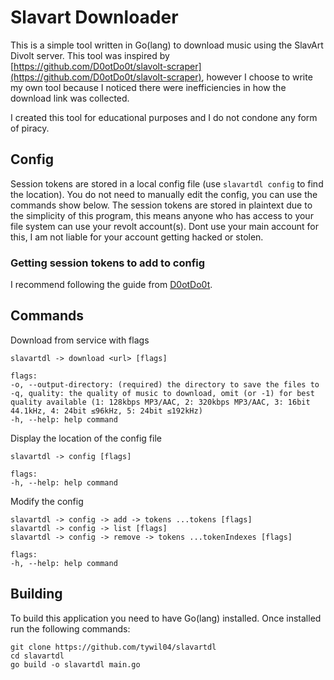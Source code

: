 # Slavart Downloader
This is a simple tool written in Go(lang) to download music using the SlavArt Divolt server. This tool was inspired by [https://github.com/D0otDo0t/slavolt-scraper](https://github.com/D0otDo0t/slavolt-scraper), however I choose to write my own tool because I noticed there were inefficiencies in how the download link was collected.

I created this tool for educational purposes and I do not condone any form of piracy.

## Config
Session tokens are stored in a local config file (use `slavartdl config` to find the location). You do not need to manually edit the config, you can use the commands show below. The session tokens are stored in plaintext due to the simplicity of this program, this means anyone who has access to your file system can use your revolt account(s). Dont use your main account for this, I am not liable for your account getting hacked or stolen.

### Getting session tokens to add to config
I recommend following the guide from [D0otDo0t](https://github.com/D0otDo0t/slavolt-scraper).

## Commands
Download from service with flags
```
slavartdl -> download <url> [flags]

flags:
-o, --output-directory: (required) the directory to save the files to
-q, quality: the quality of music to download, omit (or -1) for best quality available (1: 128kbps MP3/AAC, 2: 320kbps MP3/AAC, 3: 16bit 44.1kHz, 4: 24bit ≤96kHz, 5: 24bit ≤192kHz)
-h, --help: help command
```

Display the location of the config file
```
slavartdl -> config [flags]

flags:
-h, --help: help command
```

Modify the config
```
slavartdl -> config -> add -> tokens ...tokens [flags]
slavartdl -> config -> list [flags]
slavartdl -> config -> remove -> tokens ...tokenIndexes [flags]

flags:
-h, --help: help command
```

## Building
To build this application you need to have Go(lang) installed. Once installed run the following commands:
```
git clone https://github.com/tywil04/slavartdl
cd slavartdl
go build -o slavartdl main.go
```